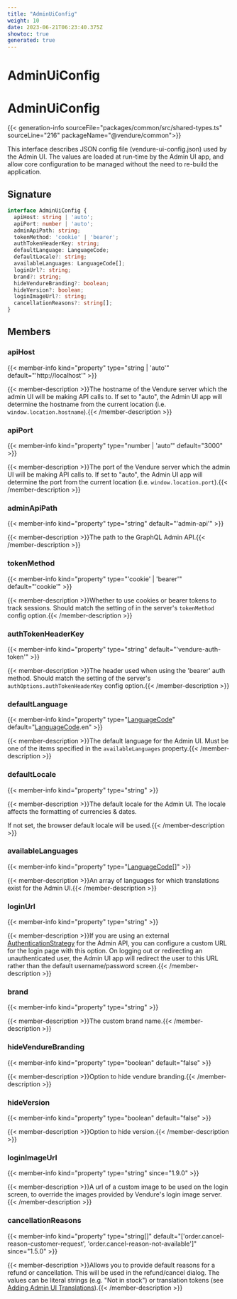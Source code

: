 ```yaml
---
title: "AdminUiConfig"
weight: 10
date: 2023-06-21T06:23:40.375Z
showtoc: true
generated: true
---
```

<!-- This file was generated from the Vendure source. Do not modify. Instead, re-run the "docs:build" script -->

# AdminUiConfig
<div class="symbol">


# AdminUiConfig

{{< generation-info sourceFile="packages/common/src/shared-types.ts" sourceLine="216" packageName="@vendure/common">}}

This interface describes JSON config file (vendure-ui-config.json) used by the Admin UI.
The values are loaded at run-time by the Admin UI app, and allow core configuration to be
managed without the need to re-build the application.

## Signature

```TypeScript
interface AdminUiConfig {
  apiHost: string | 'auto';
  apiPort: number | 'auto';
  adminApiPath: string;
  tokenMethod: 'cookie' | 'bearer';
  authTokenHeaderKey: string;
  defaultLanguage: LanguageCode;
  defaultLocale?: string;
  availableLanguages: LanguageCode[];
  loginUrl?: string;
  brand?: string;
  hideVendureBranding?: boolean;
  hideVersion?: boolean;
  loginImageUrl?: string;
  cancellationReasons?: string[];
}
```
## Members

### apiHost

{{< member-info kind="property" type="string | 'auto'" default="'http://localhost'"  >}}

{{< member-description >}}The hostname of the Vendure server which the admin UI will be making API calls
to. If set to "auto", the Admin UI app will determine the hostname from the
current location (i.e. `window.location.hostname`).{{< /member-description >}}

### apiPort

{{< member-info kind="property" type="number | 'auto'" default="3000"  >}}

{{< member-description >}}The port of the Vendure server which the admin UI will be making API calls
to. If set to "auto", the Admin UI app will determine the port from the
current location (i.e. `window.location.port`).{{< /member-description >}}

### adminApiPath

{{< member-info kind="property" type="string" default="'admin-api'"  >}}

{{< member-description >}}The path to the GraphQL Admin API.{{< /member-description >}}

### tokenMethod

{{< member-info kind="property" type="'cookie' | 'bearer'" default="'cookie'"  >}}

{{< member-description >}}Whether to use cookies or bearer tokens to track sessions.
Should match the setting of in the server's `tokenMethod` config
option.{{< /member-description >}}

### authTokenHeaderKey

{{< member-info kind="property" type="string" default="'vendure-auth-token'"  >}}

{{< member-description >}}The header used when using the 'bearer' auth method. Should match the
setting of the server's `authOptions.authTokenHeaderKey` config
option.{{< /member-description >}}

### defaultLanguage

{{< member-info kind="property" type="<a href='/typescript-api/common/language-code#languagecode'>LanguageCode</a>" default="<a href='/typescript-api/common/language-code#languagecode'>LanguageCode</a>.en"  >}}

{{< member-description >}}The default language for the Admin UI. Must be one of the
items specified in the `availableLanguages` property.{{< /member-description >}}

### defaultLocale

{{< member-info kind="property" type="string"  >}}

{{< member-description >}}The default locale for the Admin UI. The locale affects the formatting of
currencies & dates.

If not set, the browser default locale will be used.{{< /member-description >}}

### availableLanguages

{{< member-info kind="property" type="<a href='/typescript-api/common/language-code#languagecode'>LanguageCode</a>[]"  >}}

{{< member-description >}}An array of languages for which translations exist for the Admin UI.{{< /member-description >}}

### loginUrl

{{< member-info kind="property" type="string"  >}}

{{< member-description >}}If you are using an external <a href='/typescript-api/auth/authentication-strategy#authenticationstrategy'>AuthenticationStrategy</a> for the Admin API, you can configure
a custom URL for the login page with this option. On logging out or redirecting an unauthenticated
user, the Admin UI app will redirect the user to this URL rather than the default username/password
screen.{{< /member-description >}}

### brand

{{< member-info kind="property" type="string"  >}}

{{< member-description >}}The custom brand name.{{< /member-description >}}

### hideVendureBranding

{{< member-info kind="property" type="boolean" default="false"  >}}

{{< member-description >}}Option to hide vendure branding.{{< /member-description >}}

### hideVersion

{{< member-info kind="property" type="boolean" default="false"  >}}

{{< member-description >}}Option to hide version.{{< /member-description >}}

### loginImageUrl

{{< member-info kind="property" type="string"  since="1.9.0" >}}

{{< member-description >}}A url of a custom image to be used on the login screen, to override the images provided by Vendure's login image server.{{< /member-description >}}

### cancellationReasons

{{< member-info kind="property" type="string[]" default="['order.cancel-reason-customer-request', 'order.cancel-reason-not-available']"  since="1.5.0" >}}

{{< member-description >}}Allows you to provide default reasons for a refund or cancellation. This will be used in the
refund/cancel dialog. The values can be literal strings (e.g. "Not in stock") or translation
tokens (see [Adding Admin UI Translations](/docs/plugins/extending-the-admin-ui/adding-ui-translations/)).{{< /member-description >}}


</div>

